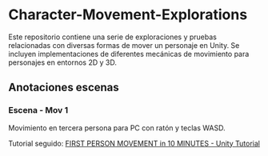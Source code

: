# Character-Movement-Explorations
Este repositorio contiene una serie de exploraciones y pruebas relacionadas con diversas formas de mover un personaje en Unity. Se incluyen implementaciones de diferentes mecánicas de movimiento para personajes en entornos 2D y 3D.

## Anotaciones escenas
### Escena - Mov 1
Movimiento en tercera persona para PC con ratón y teclas WASD.

Tutorial seguido: [FIRST PERSON MOVEMENT in 10 MINUTES - Unity Tutorial](https://www.youtube.com/watch?v=f473C43s8nE)

